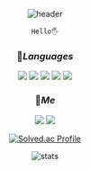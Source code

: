 
<div align="center">
  
  ![header](https://capsule-render.vercel.app/api?type=cylinder&color=0:015D84,100:062F36&height=200&section=header&text=@Seopject&fontColor=E6F3D6&fontSize=70&fontAlign=70&fontAlignY=60&animation=twinkling)

  ```
  Hello🖐
  ```
  <df/>
  
  ### 📂*Languages*
 <img src="https://img.shields.io/badge/Python-4B8BBE?style=for-the-badge&logo=Python&logoColor=FFD43B">
 <img src="https://img.shields.io/badge/Django-0C4B33?style=for-the-badge&logo=Django&logoColor=132CC0A4">
 <img src="https://img.shields.io/badge/Html-f5deb3?style=for-the-badge&logo=html5&logoColor=132CC0A4">
 <img src="https://img.shields.io/badge/CSS-00008b?style=for-the-badge&logo=css3&logoColor=132CC0A4">
 <img src="https://img.shields.io/badge/Bootstrap-e6e6fa?style=for-the-badge&logo=Bootstrap&logoColor=132CC0A4">
  
 
  
  
  ### 📂*Me*  
  <a href="https://www.instagram.com/seopject/" target="_blank"><img src="https://img.shields.io/badge/Instagram-833AB4?style=flat-square&logo=Instagram&logoColor=white"/></a>
  <a href="mailto:swork0308@gmail.com"><img src="https://img.shields.io/badge/Gmail-D44638?style=flat-square&logo=Gmail&logoColor=white&link=mailto:swork0308@gmail.com"/></a>
  
  <df/>
 
[![Solved.ac Profile](http://mazassumnida.wtf/api/v2/generate_badge?boj=seopject)](https://solved.ac/seopject/)
  
![stats](https://github-readme-stats-git-masterrstaa-rickstaa.vercel.app/api?username=Seopject&&show_icons=true&theme=cobalt)
